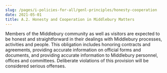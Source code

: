 ```yaml
---
slug: /pages/i-policies-for-all/genl-principles/honesty-cooperation
date: 2021-05-01
title: A.2. Honesty and Cooperation in Middlebury Matters
---
```

Members of the Middlebury community as well as visitors are expected to be honest and straightforward in their dealings with Middlebury processes, activities and people.  This obligation includes honoring contracts and agreements, providing accurate information on official forms and documents, and providing accurate information to Middlebury personnel, offices and committees.  Deliberate violations of this provision will be considered serious offenses. 